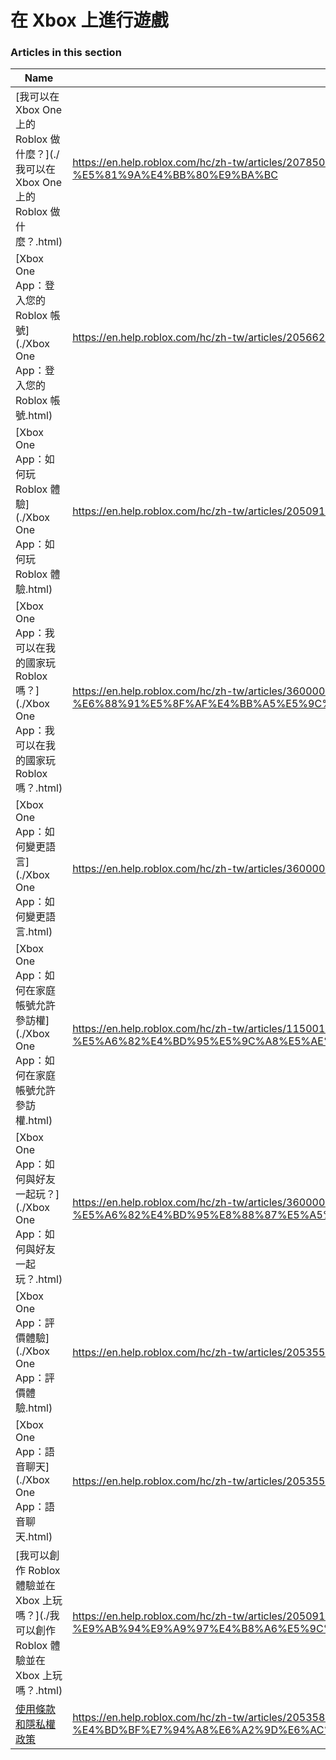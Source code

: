 # 在 Xbox 上進行遊戲  
### Articles in this section
Name|URL
-|-
[我可以在 Xbox One 上的 Roblox 做什麼？](./我可以在 Xbox One 上的 Roblox 做什麼？.html) |https://en.help.roblox.com/hc/zh-tw/articles/207850783-%E6%88%91%E5%8F%AF%E4%BB%A5%E5%9C%A8-Xbox-One-%E4%B8%8A%E7%9A%84-Roblox-%E5%81%9A%E4%BB%80%E9%BA%BC
[Xbox One App：登入您的 Roblox 帳號](./Xbox One App：登入您的 Roblox 帳號.html) |https://en.help.roblox.com/hc/zh-tw/articles/205662594-Xbox-One-App-%E7%99%BB%E5%85%A5%E6%82%A8%E7%9A%84-Roblox-%E5%B8%B3%E8%99%9F
[Xbox One App：如何玩 Roblox 體驗](./Xbox One App：如何玩 Roblox 體驗.html) |https://en.help.roblox.com/hc/zh-tw/articles/205091984-Xbox-One-App-%E5%A6%82%E4%BD%95%E7%8E%A9-Roblox-%E9%AB%94%E9%A9%97
[Xbox One App：我可以在我的國家玩 Roblox 嗎？](./Xbox One App：我可以在我的國家玩 Roblox 嗎？.html) |https://en.help.roblox.com/hc/zh-tw/articles/360000334743-Xbox-One-App-%E6%88%91%E5%8F%AF%E4%BB%A5%E5%9C%A8%E6%88%91%E7%9A%84%E5%9C%8B%E5%AE%B6%E7%8E%A9-Roblox-%E5%97%8E
[Xbox One App：如何變更語言](./Xbox One App：如何變更語言.html) |https://en.help.roblox.com/hc/zh-tw/articles/360000273466-Xbox-One-App-%E5%A6%82%E4%BD%95%E8%AE%8A%E6%9B%B4%E8%AA%9E%E8%A8%80
[Xbox One App：如何在家庭帳號允許參訪權](./Xbox One App：如何在家庭帳號允許參訪權.html) |https://en.help.roblox.com/hc/zh-tw/articles/115001279786-Xbox-One-App-%E5%A6%82%E4%BD%95%E5%9C%A8%E5%AE%B6%E5%BA%AD%E5%B8%B3%E8%99%9F%E5%85%81%E8%A8%B1%E5%8F%83%E8%A8%AA%E6%AC%8A
[Xbox One App：如何與好友一起玩？](./Xbox One App：如何與好友一起玩？.html) |https://en.help.roblox.com/hc/zh-tw/articles/360000334526-Xbox-One-App-%E5%A6%82%E4%BD%95%E8%88%87%E5%A5%BD%E5%8F%8B%E4%B8%80%E8%B5%B7%E7%8E%A9
[Xbox One App：評價體驗](./Xbox One App：評價體驗.html) |https://en.help.roblox.com/hc/zh-tw/articles/205355420-Xbox-One-App-%E8%A9%95%E5%83%B9%E9%AB%94%E9%A9%97
[Xbox One App：語音聊天](./Xbox One App：語音聊天.html) |https://en.help.roblox.com/hc/zh-tw/articles/205355430-Xbox-One-App-%E8%AA%9E%E9%9F%B3%E8%81%8A%E5%A4%A9
[我可以創作 Roblox 體驗並在 Xbox 上玩嗎？](./我可以創作 Roblox 體驗並在 Xbox 上玩嗎？.html) |https://en.help.roblox.com/hc/zh-tw/articles/205091994-%E6%88%91%E5%8F%AF%E4%BB%A5%E5%89%B5%E4%BD%9C-Roblox-%E9%AB%94%E9%A9%97%E4%B8%A6%E5%9C%A8-Xbox-%E4%B8%8A%E7%8E%A9%E5%97%8E
[使用條款和隱私權政策](./使用條款和隱私權政策.html) |https://en.help.roblox.com/hc/zh-tw/articles/205358110-%E4%BD%BF%E7%94%A8%E6%A2%9D%E6%AC%BE%E5%92%8C%E9%9A%B1%E7%A7%81%E6%AC%8A%E6%94%BF%E7%AD%96